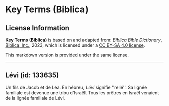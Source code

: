 # Key Terms (Biblica)

## License Information

**Key Terms (Biblica)** is based on and adapted from: _Biblica Bible Dictionary_, [Biblica, Inc.](https://www.biblica.com/), 2023, which is licensed under a [CC BY-SA 4.0 license](https://creativecommons.org/licenses/by-sa/4.0/legalcode.en).

This markdown version is provided under the same license.



--------------------------------

## Lévi (id: 133635)

Un fils de Jacob et de Léa. En hébreu, *Lévi* signifie ''relié''. Sa lignée familiale est devenue une tribu d'Israël. Tous les prêtres en Israël venaient de la lignée familiale de Lévi.


